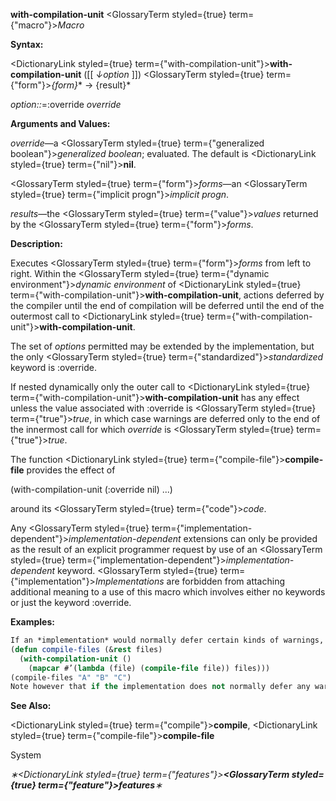 **with-compilation-unit** <GlossaryTerm styled={true} term={"macro"}><i>Macro</i></GlossaryTerm> 



**Syntax:** 



<DictionaryLink styled={true} term={"with-compilation-unit"}><b>with-compilation-unit</b></DictionaryLink> ([[ *↓option* ]]) <GlossaryTerm styled={true} term={"form"}><i>\{form\}</i></GlossaryTerm>\* → \{result\}\* 



*option::*=:override *override* 



**Arguments and Values:** 



*override*—a <GlossaryTerm styled={true} term={"generalized boolean"}><i>generalized boolean</i></GlossaryTerm>; evaluated. The default is <DictionaryLink styled={true} term={"nil"}><b>nil</b></DictionaryLink>. 



<GlossaryTerm styled={true} term={"form"}><i>forms</i></GlossaryTerm>—an <GlossaryTerm styled={true} term={"implicit progn"}><i>implicit progn</i></GlossaryTerm>. 



*results*—the <GlossaryTerm styled={true} term={"value"}><i>values</i></GlossaryTerm> returned by the <GlossaryTerm styled={true} term={"form"}><i>forms</i></GlossaryTerm>. 







 



 



**Description:** 



Executes <GlossaryTerm styled={true} term={"form"}><i>forms</i></GlossaryTerm> from left to right. Within the <GlossaryTerm styled={true} term={"dynamic environment"}><i>dynamic environment</i></GlossaryTerm> of <DictionaryLink styled={true} term={"with-compilation-unit"}><b>with-compilation-unit</b></DictionaryLink>, actions deferred by the compiler until the end of compilation will be deferred until the end of the outermost call to <DictionaryLink styled={true} term={"with-compilation-unit"}><b>with-compilation-unit</b></DictionaryLink>. 



The set of *options* permitted may be extended by the implementation, but the only <GlossaryTerm styled={true} term={"standardized"}><i>standardized</i></GlossaryTerm> keyword is :override. 



If nested dynamically only the outer call to <DictionaryLink styled={true} term={"with-compilation-unit"}><b>with-compilation-unit</b></DictionaryLink> has any effect unless the value associated with :override is <GlossaryTerm styled={true} term={"true"}><i>true</i></GlossaryTerm>, in which case warnings are deferred only to the end of the innermost call for which *override* is <GlossaryTerm styled={true} term={"true"}><i>true</i></GlossaryTerm>. 



The function <DictionaryLink styled={true} term={"compile-file"}><b>compile-file</b></DictionaryLink> provides the effect of 



(with-compilation-unit (:override nil) ...) 



around its <GlossaryTerm styled={true} term={"code"}><i>code</i></GlossaryTerm>. 



Any <GlossaryTerm styled={true} term={"implementation-dependent"}><i>implementation-dependent</i></GlossaryTerm> extensions can only be provided as the result of an explicit programmer request by use of an <GlossaryTerm styled={true} term={"implementation-dependent"}><i>implementation-dependent</i></GlossaryTerm> keyword. <GlossaryTerm styled={true} term={"implementation"}><i>Implementations</i></GlossaryTerm> are forbidden from attaching additional meaning to a use of this macro which involves either no keywords or just the keyword :override. 



**Examples:**
```lisp
If an *implementation* would normally defer certain kinds of warnings, such as warnings about undefined functions, to the end of a compilation unit (such as a *file*), the following example shows how to cause those warnings to be deferred to the end of the compilation of several files. 
(defun compile-files (&rest files) 
  (with-compilation-unit () 
    (mapcar #’(lambda (file) (compile-file file)) files))) 
(compile-files "A" "B" "C") 
Note however that if the implementation does not normally defer any warnings, use of *with-compilation-unit* might not have any effect. 
```
**See Also:** 



<DictionaryLink styled={true} term={"compile"}><b>compile</b></DictionaryLink>, <DictionaryLink styled={true} term={"compile-file"}><b>compile-file</b></DictionaryLink> 



System 



 



 



*∗<DictionaryLink styled={true} term={"features"}><b><GlossaryTerm styled={true} term={"feature"}><i>features</i></GlossaryTerm></b></DictionaryLink>∗* 



